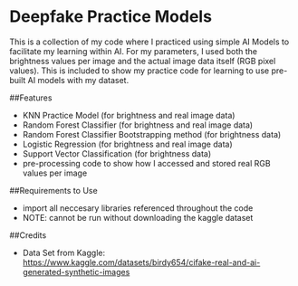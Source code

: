 # Deepfake Practice Models
This is a collection of my code where I practiced using simple AI Models to facilitate my learning within AI. For my parameters, I used both the brightness values per image and the actual image data itself (RGB pixel values). This is included to show my practice code for learning to use pre-built AI models with my dataset.

##Features
- KNN Practice Model (for brightness and real image data)
- Random Forest Classifier (for brightness and real image data)
- Random Forest Classifier Bootstrapping method (for brightness data)
- Logistic Regression (for brightness and real image data)
- Support Vector Classification (for brightness data)
- pre-processing code to show how I accessed and stored real RGB values per image

##Requirements to Use
- import all neccesary libraries referenced throughout the code
- NOTE: cannot be run without downloading the kaggle dataset

##Credits
- Data Set from Kaggle: https://www.kaggle.com/datasets/birdy654/cifake-real-and-ai-generated-synthetic-images
